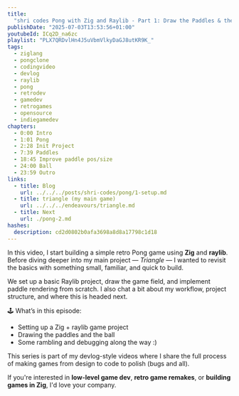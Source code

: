 ```yaml
---
title:
  "shri codes Pong with Zig and Raylib - Part 1: Draw the Paddles & the Ball"
publishDate: "2025-07-03T13:53:56+01:00"
youtubeId: ICq2D_na6zc
playlist: "PLX7QRDvlHn4J5uVbmVlkyDaGJ8utKR9K_"
tags:
  - ziglang
  - pongclone
  - codingvideo
  - devlog
  - raylib
  - pong
  - retrodev
  - gamedev
  - retrogames
  - opensource
  - indiegamedev
chapters:
  - 0:00 Intro
  - 1:01 Pong
  - 2:28 Init Project
  - 7:39 Paddles
  - 18:45 Improve paddle pos/size
  - 24:00 Ball
  - 23:59 Outro
links:
  - title: Blog
    url: ../../../posts/shri-codes/pong/1-setup.md
  - title: triangle (my main game)
    url: ../../../endeavours/triangle.md
  - title: Next
    url: ./pong-2.md
hashes:
  description: cd2d0802b0afa3698a8d8a17798c1d18
---
```


In this video, I start building a simple retro Pong game using **Zig** and
**raylib**. Before diving deeper into my main project — _Triangle_ — I wanted to
revisit the basics with something small, familiar, and quick to build.

We set up a basic Raylib project, draw the game field, and implement paddle
rendering from scratch. I also chat a bit about my workflow, project structure,
and where this is headed next.

🕹️ What’s in this episode:

- Setting up a Zig + raylib game project
- Drawing the paddles and the ball
- Some rambling and debugging along the way :)

This series is part of my devlog-style videos where I share the full process of
making games from design to code to polish (bugs and all).

If you're interested in **low-level game dev**, **retro game remakes**, or
**building games in Zig**, I'd love your company.
